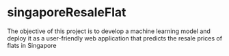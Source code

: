 # singaporeResaleFlat
The objective of this project is to develop a machine learning model and deploy it as a user-friendly web application that predicts the resale prices of flats in Singapore
